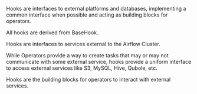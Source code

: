 Hooks are interfaces to external platforms and databases, implementing a common interface when possible and acting as building blocks for operators. 

All hooks are derived from BaseHook.

Hooks are interfaces to services external to the Airflow Cluster. 

While Operators provide a way to create tasks that may or may not communicate with some external service, hooks provide a uniform interface to access external services like S3, MySQL, Hive, Qubole, etc. 

Hooks are the building blocks for operators to interact with external services.

